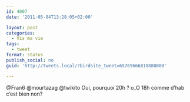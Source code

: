 ```yaml
---
id: 4007
date: '2011-05-04T13:28:05+02:00'

layout: post
categories:
  - Vis ma vie
tags:
  - tweet
format: status
publish_social: no
guid: 'http://tweets.local/?birdsite_tweet=65769666810880000'

---
```


@Fran6 @mourtazag @twikito Oui, pourquoi 20h ? o\_O 18h comme d’hab c’est bien non?
